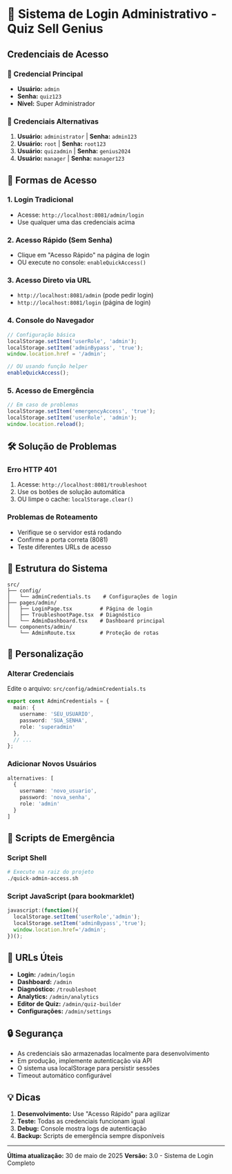 # 🔐 Sistema de Login Administrativo - Quiz Sell Genius

## Credenciais de Acesso

### 🎯 Credencial Principal
- **Usuário:** `admin`
- **Senha:** `quiz123`
- **Nível:** Super Administrador

### 🔄 Credenciais Alternativas
1. **Usuário:** `administrator` | **Senha:** `admin123`
2. **Usuário:** `root` | **Senha:** `root123`
3. **Usuário:** `quizadmin` | **Senha:** `genius2024`
4. **Usuário:** `manager` | **Senha:** `manager123`

## 🚀 Formas de Acesso

### 1. Login Tradicional
- Acesse: `http://localhost:8081/admin/login`
- Use qualquer uma das credenciais acima

### 2. Acesso Rápido (Sem Senha)
- Clique em "Acesso Rápido" na página de login
- OU execute no console: `enableQuickAccess()`

### 3. Acesso Direto via URL
- `http://localhost:8081/admin` (pode pedir login)
- `http://localhost:8081/login` (página de login)

### 4. Console do Navegador
```javascript
// Configuração básica
localStorage.setItem('userRole', 'admin');
localStorage.setItem('adminBypass', 'true');
window.location.href = '/admin';

// OU usando função helper
enableQuickAccess();
```

### 5. Acesso de Emergência
```javascript
// Em caso de problemas
localStorage.setItem('emergencyAccess', 'true');
localStorage.setItem('userRole', 'admin');
window.location.reload();
```

## 🛠️ Solução de Problemas

### Erro HTTP 401
1. Acesse: `http://localhost:8081/troubleshoot`
2. Use os botões de solução automática
3. OU limpe o cache: `localStorage.clear()`

### Problemas de Roteamento
- Verifique se o servidor está rodando
- Confirme a porta correta (8081)
- Teste diferentes URLs de acesso

## 📁 Estrutura do Sistema

```
src/
├── config/
│   └── adminCredentials.ts    # Configurações de login
├── pages/admin/
│   ├── LoginPage.tsx         # Página de login
│   ├── TroubleshootPage.tsx  # Diagnóstico
│   └── AdminDashboard.tsx    # Dashboard principal
└── components/admin/
    └── AdminRoute.tsx        # Proteção de rotas
```

## 🔧 Personalização

### Alterar Credenciais
Edite o arquivo: `src/config/adminCredentials.ts`

```typescript
export const AdminCredentials = {
  main: {
    username: 'SEU_USUARIO',
    password: 'SUA_SENHA',
    role: 'superadmin'
  },
  // ...
};
```

### Adicionar Novos Usuários
```typescript
alternatives: [
  {
    username: 'novo_usuario',
    password: 'nova_senha',
    role: 'admin'
  }
]
```

## 🚨 Scripts de Emergência

### Script Shell
```bash
# Execute na raiz do projeto
./quick-admin-access.sh
```

### Script JavaScript (para bookmarklet)
```javascript
javascript:(function(){
  localStorage.setItem('userRole','admin');
  localStorage.setItem('adminBypass','true');
  window.location.href='/admin';
})();
```

## 📱 URLs Úteis

- **Login:** `/admin/login`
- **Dashboard:** `/admin`
- **Diagnóstico:** `/troubleshoot`
- **Analytics:** `/admin/analytics`
- **Editor de Quiz:** `/admin/quiz-builder`
- **Configurações:** `/admin/settings`

## 🔒 Segurança

- As credenciais são armazenadas localmente para desenvolvimento
- Em produção, implemente autenticação via API
- O sistema usa localStorage para persistir sessões
- Timeout automático configurável

## 💡 Dicas

1. **Desenvolvimento:** Use "Acesso Rápido" para agilizar
2. **Teste:** Todas as credenciais funcionam igual
3. **Debug:** Console mostra logs de autenticação
4. **Backup:** Scripts de emergência sempre disponíveis

---

**Última atualização:** 30 de maio de 2025
**Versão:** 3.0 - Sistema de Login Completo
